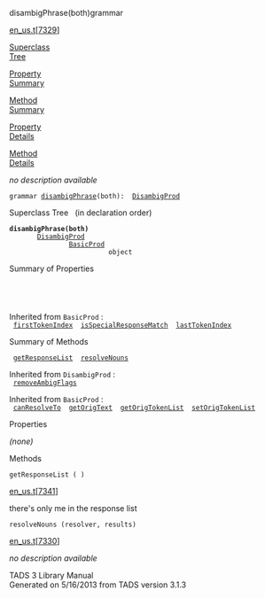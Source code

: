 <span class="title">disambigPhrase(both)</span><span class="type">grammar</span>

[en_us.t](../file/en_us.t.html)\[[7329](../source/en_us.t.html#7329)\]

[Superclass  
Tree](#_SuperClassTree_)

[Property  
Summary](#_PropSummary_)

[Method  
Summary](#_MethodSummary_)

[Property  
Details](#_Properties_)

[Method  
Details](#_Methods_)

<div class="fdesc">

*no description available*

`grammar `<span class="gramalt">[`disambigPhrase`](../object/disambigPhrase.html)`(both)`</span>` :   `[`DisambigProd`](../object/DisambigProd.html)

</div>

<span id="_SuperClassTree_"></span>

<div class="mjhd">

<span class="hdln">Superclass Tree</span>   (in declaration order)

</div>

**`disambigPhrase(both)`**  
`         `[`DisambigProd`](../object/DisambigProd.html)  
`                 `[`BasicProd`](../object/BasicProd.html)  
`                         object`  
<span id="_PropSummary_"></span>

<div class="mjhd">

<span class="hdln">Summary of Properties</span>  

</div>

` `

` `

Inherited from `BasicProd` :  
` `[`firstTokenIndex`](../object/BasicProd.html#firstTokenIndex)`  `[`isSpecialResponseMatch`](../object/BasicProd.html#isSpecialResponseMatch)`  `[`lastTokenIndex`](../object/BasicProd.html#lastTokenIndex)`  `

<span id="_MethodSummary_"></span>

<div class="mjhd">

<span class="hdln">Summary of Methods</span>  

</div>

` `[`getResponseList`](#getResponseList)`  `[`resolveNouns`](#resolveNouns)`  `

Inherited from `DisambigProd` :  
` `[`removeAmbigFlags`](../object/DisambigProd.html#removeAmbigFlags)`  `

Inherited from `BasicProd` :  
` `[`canResolveTo`](../object/BasicProd.html#canResolveTo)`  `[`getOrigText`](../object/BasicProd.html#getOrigText)`  `[`getOrigTokenList`](../object/BasicProd.html#getOrigTokenList)`  `[`setOrigTokenList`](../object/BasicProd.html#setOrigTokenList)`  `

<span id="_Properties_"></span>

<div class="mjhd">

<span class="hdln">Properties</span>  

</div>

*(none)* <span id="_Methods_"></span>

<div class="mjhd">

<span class="hdln">Methods</span>  

</div>

<span id="getResponseList"></span>

`getResponseList ( )`

[en_us.t](../file/en_us.t.html)\[[7341](../source/en_us.t.html#7341)\]

<div class="desc">

there's only me in the response list

</div>

<span id="resolveNouns"></span>

`resolveNouns (resolver, results)`

[en_us.t](../file/en_us.t.html)\[[7330](../source/en_us.t.html#7330)\]

<div class="desc">

*no description available*

</div>

<div class="ftr">

TADS 3 Library Manual  
Generated on 5/16/2013 from TADS version 3.1.3

</div>
